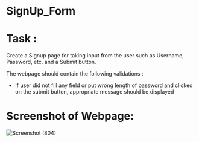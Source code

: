 # SignUp_Form

# Task : 
Create a Signup page for taking input from the user such as Username, Password, etc. and a Submit button. 

The webpage should contain the following validations :
* If user did not fill any field or put wrong length of password and clicked on the submit button, appropriate message should be displayed




# Screenshot of Webpage:

![Screenshot (804)](https://user-images.githubusercontent.com/95035779/153720150-bd0e55c6-93c6-4eb5-9c16-faecc3623b67.png)


